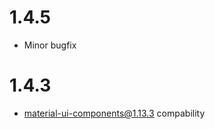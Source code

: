 1.4.5
================================================
- Minor bugfix

1.4.3
================================================

- material-ui-components@1.13.3 compability